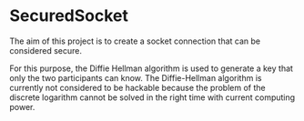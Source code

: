 # SecuredSocket
The aim of this project is to create a socket connection that can be considered secure.

For this purpose, the Diffie Hellman algorithm is used to generate a key that only the two participants can know. The Diffie-Hellman algorithm is currently not considered to be hackable because the problem of the discrete logarithm cannot be solved in the right time with current computing power.
